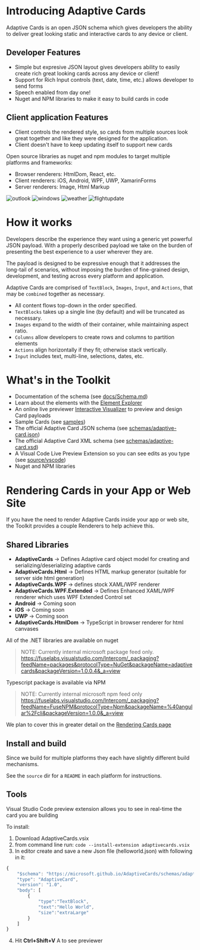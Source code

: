 # Introducing Adaptive Cards

Adaptive Cards is an open JSON schema which gives developers the ability to deliver great looking static and interactive cards to any device or client.

## Developer Features
* Simple but expresive JSON layout gives developers ability to easily create rich great looking cards across any device or client!
* Support for Rich Input controls (text, date, time, etc.) allows developer to send forms 
* Speech enabled from day one!
* Nuget and NPM libraries to make it easy to build cards in code

## Client application Features
* Client controls the rendered style, so cards from multiple sources look great together and like they were designed for the application.
* Client doesn't have to keep updating itself to support new cards

Open source libraries as nuget and npm modules to target multiple platforms and frameworks: 
* Browser renderers: HtmlDom, React, etc.
* Client renderers: iOS, Android, WPF, UWP, XamarinForms
* Server renderers: Image, Html Markup

![outlook](docs/images/outlook.png) 
![windows](docs/images/windows.png) 
![weather](docs/images/weather.png) 
![flightupdate](docs/images/flightupdate.png) 

# How it works

Developers describe the experience they want using a generic yet powerful JSON payload. With a properly described payload we take on the burden of presenting the best experience to a user wherever they are.

The payload is designed to be expressive enough that it addresses the long-tail of scenarios, without imposing the burden of fine-grained design, development, and testing across every platform and application. 

Adaptive Cards are comprised of `TextBlock`, `Images`, `Input`, and `Actions`, that may be `combined` together as necessary. 

* All content flows top-down in the order specified. 
* `TextBlocks` takes up a single line (by default) and will be truncated as necessary. 
* `Images` expand to the width of their container, while maintaining aspect ratio.
* `Columns` allow developers to create rows and columns to partition elements
* `Actions` align horizontally if they fit; otherwise stack vertically.
* `Input` includes text, multi-line, selections, dates, etc.

# What's in the Toolkit

* Documentation of the schema (see [docs/Schema.md](docs/Schema.md))
* Learn about the elements with the [Element Explorer](explorer)
* An online live previewer  [Interactive Visualizer](https://microsoft.github.io/AdaptiveCards) to preview and design Card payloads
* Sample Cards (see [samples](samples/Scenarios))
* The official Adaptive Card JSON schema (see [schemas/adaptive-card.json](schemas/adaptive-card.json))
* The official Adaptive Card XML schema (see [schemas/adaptive-card.xsd](schemas/adaptive-card.xsd))
* A Visual Code Live Preview Extension so you can see edits as you type (see [source/vscode](source/vscode))
* Nuget and NPM libraries

# Rendering Cards in your App or Web Site

If you have the need to render Adaptive Cards inside your app or web site, the Toolkit provides a couple Renderers to help achieve this.


## Shared Libraries
* **AdaptiveCards** -> Defines Adaptive card object model for creating and serializing/deserializing adaptive cards
* **AdaptiveCards.Html** -> Defines HTML markup generator (suitable for server side html generation)
* **AdaptiveCards.WPF** -> defines stock XAML/WPF renderer
* **AdaptiveCards.WPF.Extended** -> Defines Enhanced XAML/WPF renderer which uses WPF Extended Control set
* **Android** -> Coming soon
* **iOS** -> Coming soon
* **UWP** -> Coming soon
* **AdaptiveCards.HtmlDom** -> TypeScript in browser renderer for html canvases

All of the .NET libraries are available on nuget 
> NOTE: Currently internal microsoft package feed only.
> https://fuselabs.visualstudio.com/Intercom/_packaging?feedName=packages&protocolType=NuGet&packageName=adaptivecards&packageVersion=1.0.0.4&_a=view

Typescript package is available via NPM
> NOTE: Currently internal microsoft npm feed only
> https://fuselabs.visualstudio.com/Intercom/_packaging?feedName=FuseNPM&protocolType=Npm&packageName=%40angular%2Fcli&packageVersion=1.0.0&_a=view

We plan to cover this in greater detail on the [Rendering Cards page](docs/RenderingCards.md)

## Install and build

Since we build for multiple platforms they each have slightly different build mechanisms.

See the `source` dir for a `README` in each platform for instructions.


## Tools

Visual Studio Code preview extension allows you to see in real-time the card you are building

To install:
1. Download AdaptiveCards.vsix
2. from command line run: `code --install-extension adaptivecards.vsix`
3. In editor create and save a new Json file (helloworld.json)  with following in it:

```javascript
{
    "$schema": "https://microsoft.github.io/AdaptiveCards/schemas/adaptive-card.json",
    "type": "AdaptiveCard",
    "version": "1.0",
    "body": [
        {
            "type":"TextBlock",
            "text":"Hello World",
            "size":"extraLarge"
        }
    ]
}
```
4. Hit **Ctrl+Shift+V** A to see previewer

